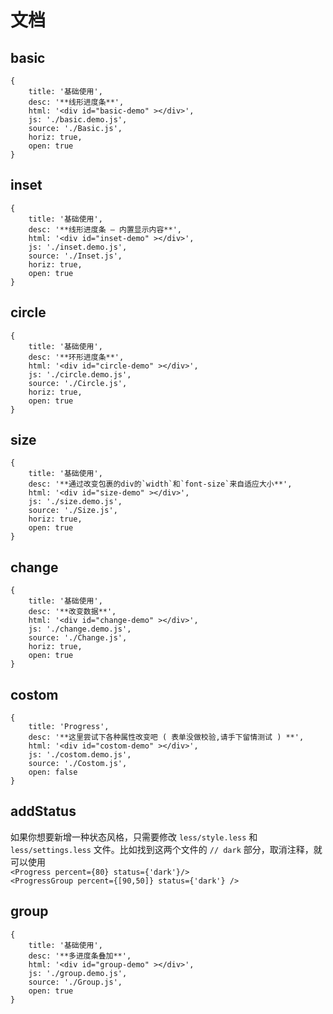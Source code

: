 # 文档

## basic

````code
{
    title: '基础使用',
    desc: '**线形进度条**',
    html: '<div id="basic-demo" ></div>',
    js: './basic.demo.js',
    source: './Basic.js',
    horiz: true,
    open: true
}
````

## inset

````code
{
    title: '基础使用',
    desc: '**线形进度条 — 内置显示内容**',
    html: '<div id="inset-demo" ></div>',
    js: './inset.demo.js',
    source: './Inset.js',
    horiz: true,
    open: true
}
````

## circle

````code
{
    title: '基础使用',
    desc: '**环形进度条**',
    html: '<div id="circle-demo" ></div>',
    js: './circle.demo.js',
    source: './Circle.js',
    horiz: true,
    open: true
}
````

## size

````code
{
    title: '基础使用',
    desc: '**通过改变包裹的div的`width`和`font-size`来自适应大小**',
    html: '<div id="size-demo" ></div>',
    js: './size.demo.js',
    source: './Size.js',
    horiz: true,
    open: true
}
````

## change

````code
{
    title: '基础使用',
    desc: '**改变数据**',
    html: '<div id="change-demo" ></div>',
    js: './change.demo.js',
    source: './Change.js',
    horiz: true,
    open: true
}
````

## costom

````code
{
    title: 'Progress',
    desc: '**这里尝试下各种属性改变吧 ( 表单没做校验,请手下留情测试 ) **',
    html: '<div id="costom-demo" ></div>',
    js: './costom.demo.js',
    source: './Costom.js',
    open: false
}
````

## addStatus

如果你想要新增一种状态风格，只需要修改 `less/style.less` 和 `less/settings.less` 文件。比如找到这两个文件的 `// dark` 部分，取消注释，就可以使用      
`<Progress percent={80} status={'dark'}/>`      
`<ProgressGroup percent={[90,50]} status={'dark'} />`



## group

````code
{
    title: '基础使用',
    desc: '**多进度条叠加**',
    html: '<div id="group-demo" ></div>',
    js: './group.demo.js',
    source: './Group.js',
    open: true
}
````
